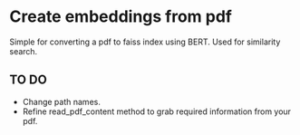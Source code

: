 # Create embeddings from pdf

Simple for converting a pdf to faiss index using BERT. Used for similarity search. 

## TO DO 

- Change path names.
- Refine read_pdf_content method to grab required information from your pdf.
